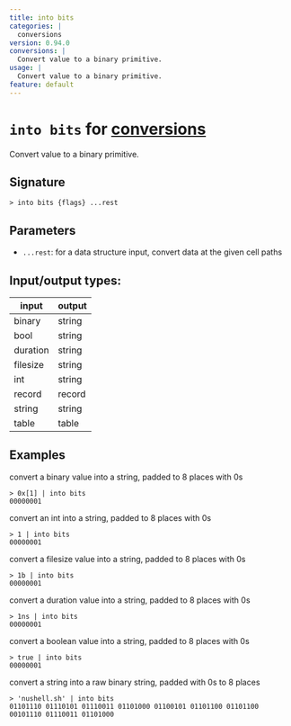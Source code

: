 ```yaml
---
title: into bits
categories: |
  conversions
version: 0.94.0
conversions: |
  Convert value to a binary primitive.
usage: |
  Convert value to a binary primitive.
feature: default
---
```

<!-- This file is automatically generated. Please edit the command in https://github.com/nushell/nushell instead. -->

# `into bits` for [conversions](/commands/categories/conversions.md)

<div class='command-title'>Convert value to a binary primitive.</div>

## Signature

```> into bits {flags} ...rest```

## Parameters

 -  `...rest`: for a data structure input, convert data at the given cell paths


## Input/output types:

| input    | output |
| -------- | ------ |
| binary   | string |
| bool     | string |
| duration | string |
| filesize | string |
| int      | string |
| record   | record |
| string   | string |
| table    | table  |
## Examples

convert a binary value into a string, padded to 8 places with 0s
```nu
> 0x[1] | into bits
00000001
```

convert an int into a string, padded to 8 places with 0s
```nu
> 1 | into bits
00000001
```

convert a filesize value into a string, padded to 8 places with 0s
```nu
> 1b | into bits
00000001
```

convert a duration value into a string, padded to 8 places with 0s
```nu
> 1ns | into bits
00000001
```

convert a boolean value into a string, padded to 8 places with 0s
```nu
> true | into bits
00000001
```

convert a string into a raw binary string, padded with 0s to 8 places
```nu
> 'nushell.sh' | into bits
01101110 01110101 01110011 01101000 01100101 01101100 01101100 00101110 01110011 01101000
```
